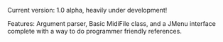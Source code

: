 Current version: 1.0 alpha, heavily under development!

Features: Argument parser, Basic MidiFile class, and a JMenu interface complete with a way to do programmer friendly references.